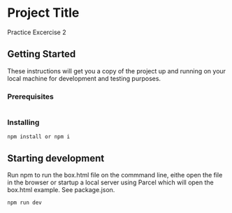 # Project Title

Practice Excercise 2

## Getting Started

These instructions will get you a copy of the project up and running on your local machine for development and testing purposes. 

### Prerequisites

```
```

### Installing

```
npm install or npm i
```

## Starting development 
 
Run npm to run the box.html file on the commmand line, eithe open the file in the browser or startup a local server using Parcel which will open the box.html example. See package.json.

```
npm run dev
```
